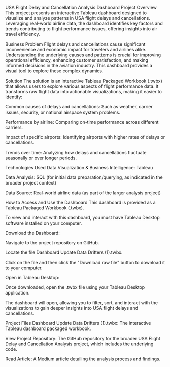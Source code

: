 USA Flight Delay and Cancellation Analysis Dashboard
Project Overview
This project presents an interactive Tableau dashboard designed to visualize and analyze patterns in USA flight delays and cancellations. Leveraging real-world airline data, the dashboard identifies key factors and trends contributing to flight performance issues, offering insights into air travel efficiency.

Business Problem
Flight delays and cancellations cause significant inconvenience and economic impact for travelers and airlines alike. Understanding the underlying causes and patterns is crucial for improving operational efficiency, enhancing customer satisfaction, and making informed decisions in the aviation industry. This dashboard provides a visual tool to explore these complex dynamics.

Solution
The solution is an interactive Tableau Packaged Workbook (.twbx) that allows users to explore various aspects of flight performance data. It transforms raw flight data into actionable visualizations, making it easier to identify:

Common causes of delays and cancellations: Such as weather, carrier issues, security, or national airspace system problems.

Performance by airline: Comparing on-time performance across different carriers.

Impact of specific airports: Identifying airports with higher rates of delays or cancellations.

Trends over time: Analyzing how delays and cancellations fluctuate seasonally or over longer periods.

Technologies Used
Data Visualization & Business Intelligence: Tableau

Data Analysis: SQL (for initial data preparation/querying, as indicated in the broader project context)

Data Source: Real-world airline data (as part of the larger analysis project)

How to Access and Use the Dashboard
This dashboard is provided as a Tableau Packaged Workbook (.twbx).

To view and interact with this dashboard, you must have Tableau Desktop software installed on your computer.

Download the Dashboard:

Navigate to the project repository on GitHub.

Locate the file Dashboard Update Data Drifters (1).twbx.

Click on the file and then click the "Download raw file" button to download it to your computer.

Open in Tableau Desktop:

Once downloaded, open the .twbx file using your Tableau Desktop application.

The dashboard will open, allowing you to filter, sort, and interact with the visualizations to gain deeper insights into USA flight delays and cancellations.

Project Files
Dashboard Update Data Drifters (1).twbx: The interactive Tableau dashboard packaged workbook.

View Project Repository: The GitHub repository for the broader USA Flight Delay and Cancellation Analysis project, which includes the underlying code.

Read Article: A Medium article detailing the analysis process and findings.
